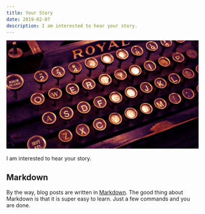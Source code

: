 ```yaml
---
title: Your Story
date: 2019-02-07
description: I am interested to hear your story.
---
```


![Vintage Typewriter](img/1200/16x9/03.jpg)

I am interested to hear your story.

## Markdown

By the way, blog posts are written in [Markdown](https://guides.github.com/features/mastering-markdown/). The good thing about Markdown is that it is super easy to learn. Just a few commands and you are done.


